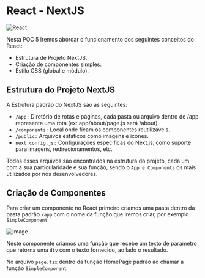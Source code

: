 # React - NextJS

![React](https://github.com/user-attachments/assets/a9e7b86b-f18b-4dec-9bee-c462fc78038f)

Nesta POC 5 Iremos abordar o funcionamento dos seguintes conceitos do React:
- Estrutura de Projeto NextJS.
- Criação de componentes simples.
- Estilo CSS (global e módulo). 

## Estrutura do Projeto NextJS

A Estrutura padrão do NextJS são as seguintes:
- ```/app:``` Diretório de rotas e páginas, cada pasta ou arquivo dentro de /app representa uma rota (ex: app/about/page.js será /about).
- ```/components:``` Local onde ficam os componentes reutilizáveis.
- ```/public:``` Arquivos estáticos como imagens e ícones.
- ```next.config.js:``` Configurações específicas do Next.js, como suporte para imagens, redirecionamentos, etc.

Todos esses arquivos são encontrados na estrutura do projeto, cada um com a sua particularidade e sua função, sendo o ```App e Components``` os mais utilizados por nós desenvolvedores.

## Criação de Componentes

Para criar um componente no React primeiro criamos uma pasta dentro da pasta padrão ```/app``` com o nome da função que iremos criar, por exemplo ```SimpleComponent```

![image](https://github.com/user-attachments/assets/574ef51c-8421-49e7-ae90-e0b1d5fa3b86)

Neste componente criamos uma função que recebe um texto de parametro que retorna uma ```div``` com o texto fornecido, ao lado o resultado.

No arquivo ```page.tsx``` dentro da função HomePage padrão ao chamar a função ```SimpleComponent``` 
